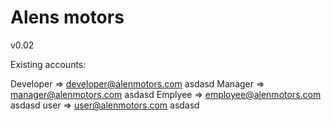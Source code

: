 Alens motors
=======
v0.02

Existing accounts:

Developer => developer@alenmotors.com asdasd
Manager => manager@alenmotors.com asdasd
Emplyee => employee@alenmotors.com asdasd
user => user@alenmotors.com asdasd

